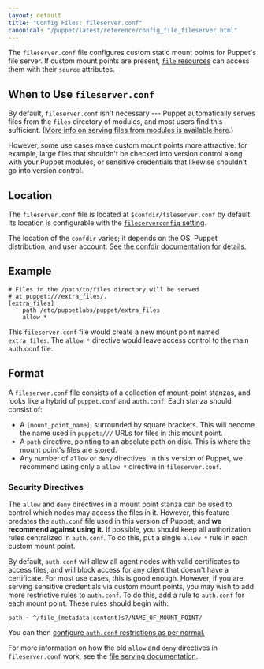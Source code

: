 ```yaml
---
layout: default
title: "Config Files: fileserver.conf"
canonical: "/puppet/latest/reference/config_file_fileserver.html"
---
```


[file]: /references/3.8.latest/type.html#file
[module_files]: ./modules_fundamentals.html#files
[fileserverconfig]: /references/3.8.latest/configuration.html#fileserverconfig
[auth_conf]: ./config_file_auth.html

The `fileserver.conf` file configures custom static mount points for Puppet's file server. If custom mount points are present, [`file` resources][file] can access them with their `source` attributes.

## When to Use `fileserver.conf`

By default, `fileserver.conf` isn't necessary --- Puppet automatically serves files from the `files` directory of modules, and most users find this sufficient. ([More info on serving files from modules is available here][module_files].)

However, some use cases make custom mount points more attractive: for example, large files that shouldn't be checked into version control along with your Puppet modules, or sensitive credentials that likewise shouldn't go into version control.

## Location

The `fileserver.conf` file is located at `$confdir/fileserver.conf` by default. Its location is configurable with the [`fileserverconfig` setting][fileserverconfig].

The location of the `confdir` varies; it depends on the OS, Puppet distribution, and user account. [See the confdir documentation for details.][confdir]

[confdir]: ./dirs_confdir.html

## Example

    # Files in the /path/to/files directory will be served
    # at puppet:///extra_files/.
    [extra_files]
        path /etc/puppetlabs/puppet/extra_files
        allow *

This `fileserver.conf` file would create a new mount point named `extra_files`. The `allow *` directive would leave access control to the main auth.conf file.

## Format

A `fileserver.conf` file consists of a collection of mount-point stanzas, and looks like a hybrid of `puppet.conf` and `auth.conf`. Each stanza should consist of:

* A `[mount_point_name]`, surrounded by square brackets. This will become the name used in `puppet:///` URLs for files in this mount point.
* A `path` directive, pointing to an absolute path on disk. This is where the mount point's files are stored.
* Any number of `allow` or `deny` directives. In this version of Puppet, we recommend using only a `allow *` directive in `fileserver.conf`.

### Security Directives

The `allow` and `deny` directives in a mount point stanza can be used to control which nodes may access the files in it. However, this feature predates the `auth.conf` file used in this version of Puppet, and **we recommend against using it.** If possible, you should keep all authorization rules centralized in `auth.conf`. To do this, put a single `allow *` rule in each custom mount point.

By default, `auth.conf` will allow all agent nodes with valid certificates to access files, and will block access for any client that doesn't have a certificate. For most use cases, this is good enough. However, if you are serving sensitive credentials via custom mount points, you may wish to add more restrictive rules to `auth.conf`. To do this, add a rule to `auth.conf` for each mount point. These rules should begin with:

    path ~ ^/file_(metadata|content)s?/NAME_OF_MOUNT_POINT/

You can then [configure `auth.conf` restrictions as per normal.][auth_conf]

For more information on how the old `allow` and `deny` directives in `fileserver.conf` work, see the [file serving documentation](/guides/file_serving.html).

